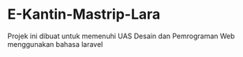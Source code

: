# E-Kantin-Mastrip-Lara
Projek ini dibuat untuk memenuhi UAS Desain dan Pemrograman Web menggunakan bahasa laravel
